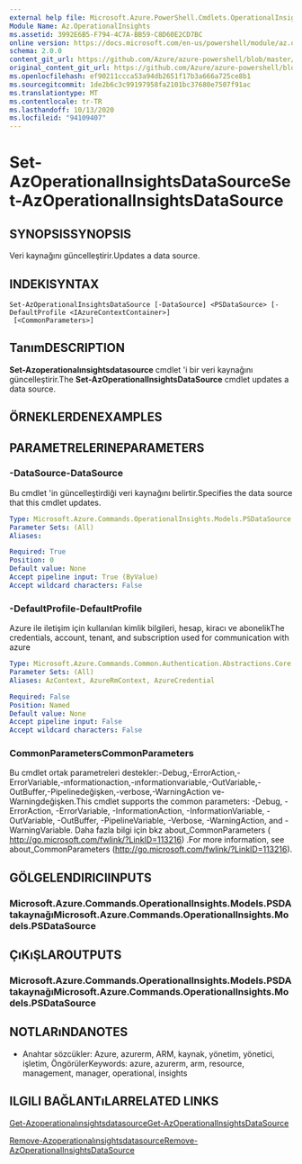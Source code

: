 ```yaml
---
external help file: Microsoft.Azure.PowerShell.Cmdlets.OperationalInsights.dll-Help.xml
Module Name: Az.OperationalInsights
ms.assetid: 3992E6B5-F794-4C7A-BB59-C8D60E2CD7BC
online version: https://docs.microsoft.com/en-us/powershell/module/az.operationalinsights/set-azoperationalinsightsdatasource
schema: 2.0.0
content_git_url: https://github.com/Azure/azure-powershell/blob/master/src/OperationalInsights/OperationalInsights/help/Set-AzOperationalInsightsDataSource.md
original_content_git_url: https://github.com/Azure/azure-powershell/blob/master/src/OperationalInsights/OperationalInsights/help/Set-AzOperationalInsightsDataSource.md
ms.openlocfilehash: ef90211ccca53a94db2651f17b3a666a725ce8b1
ms.sourcegitcommit: 1de2b6c3c99197958fa2101bc37680e7507f91ac
ms.translationtype: MT
ms.contentlocale: tr-TR
ms.lasthandoff: 10/13/2020
ms.locfileid: "94109407"
---
```

# <span data-ttu-id="2d8a3-101">Set-AzOperationalInsightsDataSource</span><span class="sxs-lookup"><span data-stu-id="2d8a3-101">Set-AzOperationalInsightsDataSource</span></span>

## <span data-ttu-id="2d8a3-102">SYNOPSIS</span><span class="sxs-lookup"><span data-stu-id="2d8a3-102">SYNOPSIS</span></span>
<span data-ttu-id="2d8a3-103">Veri kaynağını güncelleştirir.</span><span class="sxs-lookup"><span data-stu-id="2d8a3-103">Updates a data source.</span></span>

## <span data-ttu-id="2d8a3-104">INDEKI</span><span class="sxs-lookup"><span data-stu-id="2d8a3-104">SYNTAX</span></span>

```
Set-AzOperationalInsightsDataSource [-DataSource] <PSDataSource> [-DefaultProfile <IAzureContextContainer>]
 [<CommonParameters>]
```

## <span data-ttu-id="2d8a3-105">Tanım</span><span class="sxs-lookup"><span data-stu-id="2d8a3-105">DESCRIPTION</span></span>
<span data-ttu-id="2d8a3-106">**Set-Azoperationalınsightsdatasource** cmdlet 'i bir veri kaynağını güncelleştirir.</span><span class="sxs-lookup"><span data-stu-id="2d8a3-106">The **Set-AzOperationalInsightsDataSource** cmdlet updates a data source.</span></span>

## <span data-ttu-id="2d8a3-107">ÖRNEKLERDEN</span><span class="sxs-lookup"><span data-stu-id="2d8a3-107">EXAMPLES</span></span>

## <span data-ttu-id="2d8a3-108">PARAMETRELERINE</span><span class="sxs-lookup"><span data-stu-id="2d8a3-108">PARAMETERS</span></span>

### <span data-ttu-id="2d8a3-109">-DataSource</span><span class="sxs-lookup"><span data-stu-id="2d8a3-109">-DataSource</span></span>
<span data-ttu-id="2d8a3-110">Bu cmdlet 'in güncelleştirdiği veri kaynağını belirtir.</span><span class="sxs-lookup"><span data-stu-id="2d8a3-110">Specifies the data source that this cmdlet updates.</span></span>

```yaml
Type: Microsoft.Azure.Commands.OperationalInsights.Models.PSDataSource
Parameter Sets: (All)
Aliases:

Required: True
Position: 0
Default value: None
Accept pipeline input: True (ByValue)
Accept wildcard characters: False
```

### <span data-ttu-id="2d8a3-111">-DefaultProfile</span><span class="sxs-lookup"><span data-stu-id="2d8a3-111">-DefaultProfile</span></span>
<span data-ttu-id="2d8a3-112">Azure ile iletişim için kullanılan kimlik bilgileri, hesap, kiracı ve abonelik</span><span class="sxs-lookup"><span data-stu-id="2d8a3-112">The credentials, account, tenant, and subscription used for communication with azure</span></span>

```yaml
Type: Microsoft.Azure.Commands.Common.Authentication.Abstractions.Core.IAzureContextContainer
Parameter Sets: (All)
Aliases: AzContext, AzureRmContext, AzureCredential

Required: False
Position: Named
Default value: None
Accept pipeline input: False
Accept wildcard characters: False
```

### <span data-ttu-id="2d8a3-113">CommonParameters</span><span class="sxs-lookup"><span data-stu-id="2d8a3-113">CommonParameters</span></span>
<span data-ttu-id="2d8a3-114">Bu cmdlet ortak parametreleri destekler:-Debug,-ErrorAction,-ErrorVariable,-ınformationaction,-ınformationvariable,-OutVariable,-OutBuffer,-Pipelinedeğişken,-verbose,-WarningAction ve-Warningdeğişken.</span><span class="sxs-lookup"><span data-stu-id="2d8a3-114">This cmdlet supports the common parameters: -Debug, -ErrorAction, -ErrorVariable, -InformationAction, -InformationVariable, -OutVariable, -OutBuffer, -PipelineVariable, -Verbose, -WarningAction, and -WarningVariable.</span></span> <span data-ttu-id="2d8a3-115">Daha fazla bilgi için bkz about_CommonParameters ( http://go.microsoft.com/fwlink/?LinkID=113216) .</span><span class="sxs-lookup"><span data-stu-id="2d8a3-115">For more information, see about_CommonParameters (http://go.microsoft.com/fwlink/?LinkID=113216).</span></span>

## <span data-ttu-id="2d8a3-116">GÖLGELENDIRICI</span><span class="sxs-lookup"><span data-stu-id="2d8a3-116">INPUTS</span></span>

### <span data-ttu-id="2d8a3-117">Microsoft.Azure.Commands.OperationalInsights.Models.PSDAtakaynağı</span><span class="sxs-lookup"><span data-stu-id="2d8a3-117">Microsoft.Azure.Commands.OperationalInsights.Models.PSDataSource</span></span>

## <span data-ttu-id="2d8a3-118">ÇıKıŞLAR</span><span class="sxs-lookup"><span data-stu-id="2d8a3-118">OUTPUTS</span></span>

### <span data-ttu-id="2d8a3-119">Microsoft.Azure.Commands.OperationalInsights.Models.PSDAtakaynağı</span><span class="sxs-lookup"><span data-stu-id="2d8a3-119">Microsoft.Azure.Commands.OperationalInsights.Models.PSDataSource</span></span>

## <span data-ttu-id="2d8a3-120">NOTLARıNDA</span><span class="sxs-lookup"><span data-stu-id="2d8a3-120">NOTES</span></span>
* <span data-ttu-id="2d8a3-121">Anahtar sözcükler: Azure, azurerm, ARM, kaynak, yönetim, yönetici, işletim, Öngörüler</span><span class="sxs-lookup"><span data-stu-id="2d8a3-121">Keywords: azure, azurerm, arm, resource, management, manager, operational, insights</span></span>

## <span data-ttu-id="2d8a3-122">ILGILI BAĞLANTıLAR</span><span class="sxs-lookup"><span data-stu-id="2d8a3-122">RELATED LINKS</span></span>

[<span data-ttu-id="2d8a3-123">Get-Azoperationalınsightsdatasource</span><span class="sxs-lookup"><span data-stu-id="2d8a3-123">Get-AzOperationalInsightsDataSource</span></span>](./Get-AzOperationalInsightsDataSource.md)

[<span data-ttu-id="2d8a3-124">Remove-Azoperationalınsightsdatasource</span><span class="sxs-lookup"><span data-stu-id="2d8a3-124">Remove-AzOperationalInsightsDataSource</span></span>](./Remove-AzOperationalInsightsDataSource.md)



